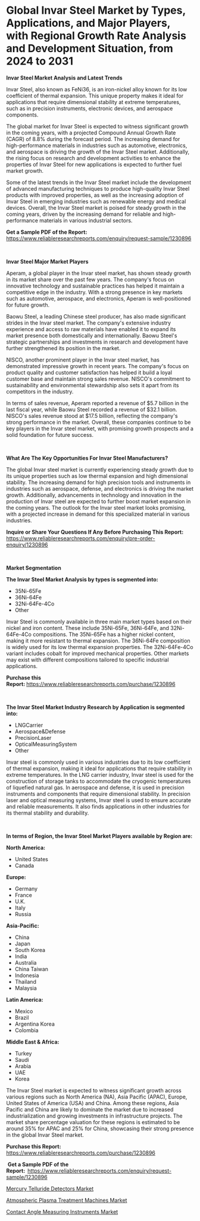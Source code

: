 <p><h1>Global Invar Steel Market by Types, Applications, and Major Players, with Regional Growth Rate Analysis and Development Situation, from 2024 to 2031</h1></p><p><strong>Invar Steel Market Analysis and Latest Trends</strong></p>
<p><p>Invar Steel, also known as FeNi36, is an iron-nickel alloy known for its low coefficient of thermal expansion. This unique property makes it ideal for applications that require dimensional stability at extreme temperatures, such as in precision instruments, electronic devices, and aerospace components.</p><p>The global market for Invar Steel is expected to witness significant growth in the coming years, with a projected Compound Annual Growth Rate (CAGR) of 8.8% during the forecast period. The increasing demand for high-performance materials in industries such as automotive, electronics, and aerospace is driving the growth of the Invar Steel market. Additionally, the rising focus on research and development activities to enhance the properties of Invar Steel for new applications is expected to further fuel market growth.</p><p>Some of the latest trends in the Invar Steel market include the development of advanced manufacturing techniques to produce high-quality Invar Steel products with improved properties, as well as the increasing adoption of Invar Steel in emerging industries such as renewable energy and medical devices. Overall, the Invar Steel market is poised for steady growth in the coming years, driven by the increasing demand for reliable and high-performance materials in various industrial sectors.</p></p>
<p><strong>Get a Sample PDF of the Report:&nbsp;</strong> <a href="https://www.reliableresearchreports.com/enquiry/request-sample/1230896">https://www.reliableresearchreports.com/enquiry/request-sample/1230896</a></p>
<p>&nbsp;</p>
<p><strong>Invar Steel Major Market Players</strong></p>
<p><p>Aperam, a global player in the Invar steel market, has shown steady growth in its market share over the past few years. The company's focus on innovative technology and sustainable practices has helped it maintain a competitive edge in the industry. With a strong presence in key markets such as automotive, aerospace, and electronics, Aperam is well-positioned for future growth.</p><p>Baowu Steel, a leading Chinese steel producer, has also made significant strides in the Invar steel market. The company's extensive industry experience and access to raw materials have enabled it to expand its market presence both domestically and internationally. Baowu Steel's strategic partnerships and investments in research and development have further strengthened its position in the market.</p><p>NISCO, another prominent player in the Invar steel market, has demonstrated impressive growth in recent years. The company's focus on product quality and customer satisfaction has helped it build a loyal customer base and maintain strong sales revenue. NISCO's commitment to sustainability and environmental stewardship also sets it apart from its competitors in the industry.</p><p>In terms of sales revenue, Aperam reported a revenue of $5.7 billion in the last fiscal year, while Baowu Steel recorded a revenue of $32.1 billion. NISCO's sales revenue stood at $17.5 billion, reflecting the company's strong performance in the market. Overall, these companies continue to be key players in the Invar steel market, with promising growth prospects and a solid foundation for future success.</p></p>
<p>&nbsp;</p>
<p><strong>What Are The Key Opportunities For Invar Steel Manufacturers?</strong></p>
<p><p>The global Invar steel market is currently experiencing steady growth due to its unique properties such as low thermal expansion and high dimensional stability. The increasing demand for high precision tools and instruments in industries such as aerospace, defense, and electronics is driving the market growth. Additionally, advancements in technology and innovation in the production of Invar steel are expected to further boost market expansion in the coming years. The outlook for the Invar steel market looks promising, with a projected increase in demand for this specialized material in various industries.</p></p>
<p><strong>Inquire or Share Your Questions If Any Before Purchasing This Report:</strong> <a href="https://www.reliableresearchreports.com/enquiry/pre-order-enquiry/1230896">https://www.reliableresearchreports.com/enquiry/pre-order-enquiry/1230896</a></p>
<p>&nbsp;</p>
<p><strong>Market Segmentation</strong></p>
<p><strong>The Invar Steel Market Analysis by types is segmented into:</strong></p>
<p><ul><li>35Ni-65Fe</li><li>36Ni-64Fe</li><li>32Ni-64Fe-4Co</li><li>Other</li></ul></p>
<p><p>Invar Steel is commonly available in three main market types based on their nickel and iron content. These include 35Ni-65Fe, 36Ni-64Fe, and 32Ni-64Fe-4Co compositions. The 35Ni-65Fe has a higher nickel content, making it more resistant to thermal expansion. The 36Ni-64Fe composition is widely used for its low thermal expansion properties. The 32Ni-64Fe-4Co variant includes cobalt for improved mechanical properties. Other markets may exist with different compositions tailored to specific industrial applications.</p></p>
<p><strong>Purchase this Report:&nbsp;</strong><a href="https://www.reliableresearchreports.com/purchase/1230896">https://www.reliableresearchreports.com/purchase/1230896</a></p>
<p>&nbsp;</p>
<p><strong>The Invar Steel Market Industry Research by Application is segmented into:</strong></p>
<p><ul><li>LNGCarrier</li><li>Aerospace&Defense</li><li>PrecisionLaser</li><li>OpticalMeasuringSystem</li><li>Other</li></ul></p>
<p><p>Invar steel is commonly used in various industries due to its low coefficient of thermal expansion, making it ideal for applications that require stability in extreme temperatures. In the LNG carrier industry, Invar steel is used for the construction of storage tanks to accommodate the cryogenic temperatures of liquefied natural gas. In aerospace and defense, it is used in precision instruments and components that require dimensional stability. In precision laser and optical measuring systems, Invar steel is used to ensure accurate and reliable measurements. It also finds applications in other industries for its thermal stability and durability.</p></p>
<p>&nbsp;</p>
<p><strong>In terms of Region, the Invar Steel Market Players available by Region are:</strong></p>
<p>
    <p> <strong> North America: </strong>
        <ul>
            <li>United States</li>
            <li>Canada</li>
        </ul>
        </p> 
    <p> <strong> Europe: </strong>
        <ul>
            <li>Germany</li>
            <li>France</li>
            <li>U.K.</li>
            <li>Italy</li>
            <li>Russia</li>
        </ul>
        </p> 
    <p> <strong> Asia-Pacific: </strong>
        <ul>
            <li>China</li>
            <li>Japan</li>
            <li>South Korea</li>
            <li>India</li>
            <li>Australia</li>
            <li>China Taiwan</li>
            <li>Indonesia</li>
            <li>Thailand</li>
            <li>Malaysia</li>
        </ul>
        </p> 
    <p> <strong> Latin America: </strong>
        <ul>
            <li>Mexico</li>
            <li>Brazil</li>
            <li>Argentina Korea</li>
            <li>Colombia</li>
        </ul>
        </p> 
    <p> <strong> Middle East & Africa: </strong>
        <ul>
            <li>Turkey</li>
            <li>Saudi</li>
            <li>Arabia</li>
            <li>UAE</li>
            <li>Korea</li>
        </ul>
    </p>
    </p>
<p><p>The Invar Steel market is expected to witness significant growth across various regions such as North America (NA), Asia Pacific (APAC), Europe, United States of America (USA) and China. Among these regions, Asia Pacific and China are likely to dominate the market due to increased industrialization and growing investments in infrastructure projects. The market share percentage valuation for these regions is estimated to be around 35% for APAC and 25% for China, showcasing their strong presence in the global Invar Steel market.</p></p>
<p><strong>Purchase this Report: </strong><a href="https://www.reliableresearchreports.com/purchase/1230896">https://www.reliableresearchreports.com/purchase/1230896</a></p>
<p>&nbsp;<strong>Get a Sample PDF of the Report:&nbsp;&nbsp;</strong><a href="https://www.reliableresearchreports.com/enquiry/request-sample/1230896">https://www.reliableresearchreports.com/enquiry/request-sample/1230896</a></p>
<p><strong></strong></p>
<p><p><a href="https://view.publitas.com/reportprime-1/global-mercury-telluride-detectors-market-by-types-applications-and-major-players-with-regional-growth-rate-analysis-and-development-situation-from-2023-to-2030/">Mercury Telluride Detectors Market</a></p><p><a href="https://view.publitas.com/reportprime-1/atmospheric-plasma-treatment-machines-market-growth-market-trends-covid-19-impact-and-forecasts-for-period-from-2023-2030/">Atmospheric Plasma Treatment Machines Market</a></p><p><a href="https://view.publitas.com/reportprime-1/contact-angle-measuring-instruments-market-size-focuses-on-market-dynamics-in-depth-analysis-and-future-projections-of-its-market-forecasted-for-period-from-2023-to-2030/">Contact Angle Measuring Instruments Market</a></p></p>